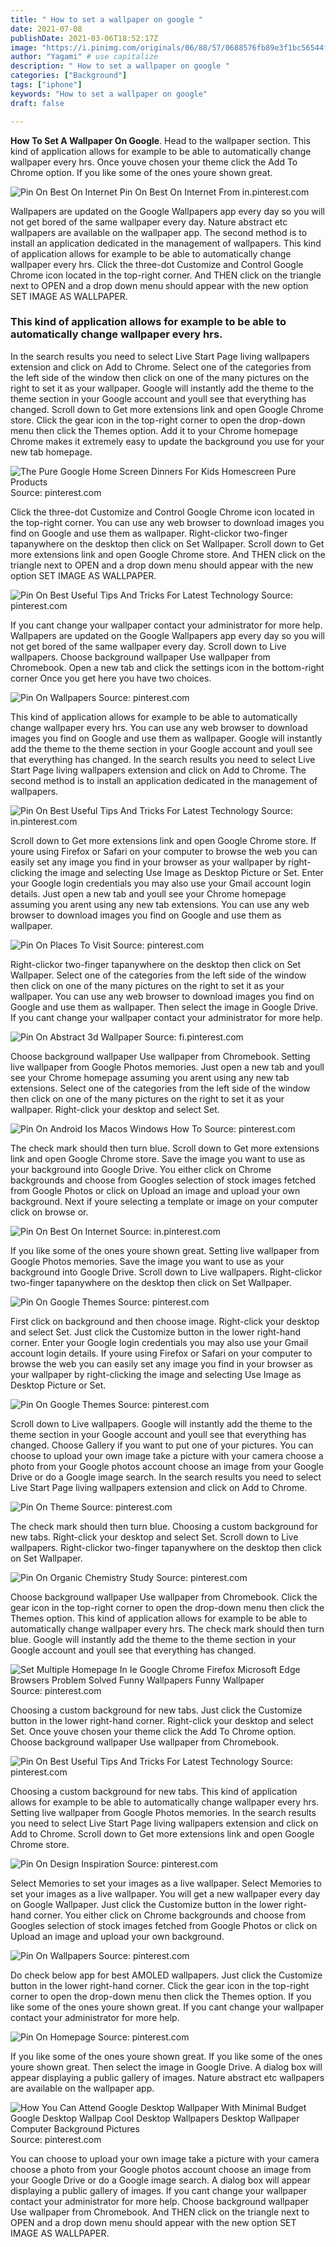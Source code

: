 ```yaml
---
title: " How to set a wallpaper on google "
date: 2021-07-08
publishDate: 2021-03-06T18:52:17Z
image: "https://i.pinimg.com/originals/06/88/57/0688576fb89e3f1bc56544f2eb264625.jpg"
author: "Yagami" # use capitalize
description: " How to set a wallpaper on google "
categories: ["Background"]
tags: ["iphone"]
keywords: "How to set a wallpaper on google"
draft: false

---
```



**How To Set A Wallpaper On Google**. Head to the wallpaper section. This kind of application allows for example to be able to automatically change wallpaper every hrs. Once youve chosen your theme click the Add To Chrome option. If you like some of the ones youre shown great.

![Pin On Best On Internet](https://i.pinimg.com/originals/45/4c/40/454c4093bb6c55d4b866a05d4e27bcc9.jpg "Pin On Best On Internet")
Pin On Best On Internet From in.pinterest.com


Wallpapers are updated on the Google Wallpapers app every day so you will not get bored of the same wallpaper every day. Nature abstract etc wallpapers are available on the wallpaper app. The second method is to install an application dedicated in the management of wallpapers. This kind of application allows for example to be able to automatically change wallpaper every hrs. Click the three-dot Customize and Control Google Chrome icon located in the top-right corner. And THEN click on the triangle next to OPEN and a drop down menu should appear with the new option SET IMAGE AS WALLPAPER.

### This kind of application allows for example to be able to automatically change wallpaper every hrs.

In the search results you need to select Live Start Page living wallpapers extension and click on Add to Chrome. Select one of the categories from the left side of the window then click on one of the many pictures on the right to set it as your wallpaper. Google will instantly add the theme to the theme section in your Google account and youll see that everything has changed. Scroll down to Get more extensions link and open Google Chrome store. Click the gear icon in the top-right corner to open the drop-down menu then click the Themes option. Add it to your Chrome homepage Chrome makes it extremely easy to update the background you use for your new tab homepage.


![The Pure Google Home Screen Dinners For Kids Homescreen Pure Products](https://i.pinimg.com/originals/f0/56/17/f05617a8bdd772c585a46a212f6780c6.jpg "The Pure Google Home Screen Dinners For Kids Homescreen Pure Products")
Source: pinterest.com

Click the three-dot Customize and Control Google Chrome icon located in the top-right corner. You can use any web browser to download images you find on Google and use them as wallpaper. Right-clickor two-finger tapanywhere on the desktop then click on Set Wallpaper. Scroll down to Get more extensions link and open Google Chrome store. And THEN click on the triangle next to OPEN and a drop down menu should appear with the new option SET IMAGE AS WALLPAPER.

![Pin On Best Useful Tips And Tricks For Latest Technology](https://i.pinimg.com/474x/9e/12/90/9e129053ecabf563b8ad31ab476cb979.jpg "Pin On Best Useful Tips And Tricks For Latest Technology")
Source: pinterest.com

If you cant change your wallpaper contact your administrator for more help. Wallpapers are updated on the Google Wallpapers app every day so you will not get bored of the same wallpaper every day. Scroll down to Live wallpapers. Choose background wallpaper Use wallpaper from Chromebook. Open a new tab and click the settings icon in the bottom-right corner Once you get here you have two choices.

![Pin On Wallpapers](https://i.pinimg.com/originals/d0/7f/4b/d07f4b2684e41e75d02b646f97b23288.jpg "Pin On Wallpapers")
Source: pinterest.com

This kind of application allows for example to be able to automatically change wallpaper every hrs. You can use any web browser to download images you find on Google and use them as wallpaper. Google will instantly add the theme to the theme section in your Google account and youll see that everything has changed. In the search results you need to select Live Start Page living wallpapers extension and click on Add to Chrome. The second method is to install an application dedicated in the management of wallpapers.

![Pin On Best Useful Tips And Tricks For Latest Technology](https://i.pinimg.com/474x/af/a7/a3/afa7a3263b17e87354dab1178eecf517.jpg "Pin On Best Useful Tips And Tricks For Latest Technology")
Source: in.pinterest.com

Scroll down to Get more extensions link and open Google Chrome store. If youre using Firefox or Safari on your computer to browse the web you can easily set any image you find in your browser as your wallpaper by right-clicking the image and selecting Use Image as Desktop Picture or Set. Enter your Google login credentials you may also use your Gmail account login details. Just open a new tab and youll see your Chrome homepage assuming you arent using any new tab extensions. You can use any web browser to download images you find on Google and use them as wallpaper.

![Pin On Places To Visit](https://i.pinimg.com/originals/b4/34/ca/b434ca176bd9b8cff49bebf5bab84ba5.png "Pin On Places To Visit")
Source: pinterest.com

Right-clickor two-finger tapanywhere on the desktop then click on Set Wallpaper. Select one of the categories from the left side of the window then click on one of the many pictures on the right to set it as your wallpaper. You can use any web browser to download images you find on Google and use them as wallpaper. Then select the image in Google Drive. If you cant change your wallpaper contact your administrator for more help.

![Pin On Abstract 3d Wallpaper](https://i.pinimg.com/originals/06/18/ea/0618ea43b961be3451513defd29b1253.jpg "Pin On Abstract 3d Wallpaper")
Source: fi.pinterest.com

Choose background wallpaper Use wallpaper from Chromebook. Setting live wallpaper from Google Photos memories. Just open a new tab and youll see your Chrome homepage assuming you arent using any new tab extensions. Select one of the categories from the left side of the window then click on one of the many pictures on the right to set it as your wallpaper. Right-click your desktop and select Set.

![Pin On Android Ios Macos Windows How To](https://i.pinimg.com/originals/8b/e9/9c/8be99c79d1b0aab21de9bb8a6e12076b.png "Pin On Android Ios Macos Windows How To")
Source: pinterest.com

The check mark should then turn blue. Scroll down to Get more extensions link and open Google Chrome store. Save the image you want to use as your background into Google Drive. You either click on Chrome backgrounds and choose from Googles selection of stock images fetched from Google Photos or click on Upload an image and upload your own background. Next if youre selecting a template or image on your computer click on browse or.

![Pin On Best On Internet](https://i.pinimg.com/originals/45/4c/40/454c4093bb6c55d4b866a05d4e27bcc9.jpg "Pin On Best On Internet")
Source: in.pinterest.com

If you like some of the ones youre shown great. Setting live wallpaper from Google Photos memories. Save the image you want to use as your background into Google Drive. Scroll down to Live wallpapers. Right-clickor two-finger tapanywhere on the desktop then click on Set Wallpaper.

![Pin On Google Themes](https://i.pinimg.com/originals/bf/b5/b3/bfb5b3902c437a494103bc370180799b.png "Pin On Google Themes")
Source: pinterest.com

First click on background and then choose image. Right-click your desktop and select Set. Just click the Customize button in the lower right-hand corner. Enter your Google login credentials you may also use your Gmail account login details. If youre using Firefox or Safari on your computer to browse the web you can easily set any image you find in your browser as your wallpaper by right-clicking the image and selecting Use Image as Desktop Picture or Set.

![Pin On Google Themes](https://i.pinimg.com/originals/89/5e/52/895e52022d61d196982570115c78d21f.png "Pin On Google Themes")
Source: pinterest.com

Scroll down to Live wallpapers. Google will instantly add the theme to the theme section in your Google account and youll see that everything has changed. Choose Gallery if you want to put one of your pictures. You can choose to upload your own image take a picture with your camera choose a photo from your Google photos account choose an image from your Google Drive or do a Google image search. In the search results you need to select Live Start Page living wallpapers extension and click on Add to Chrome.

![Pin On Theme](https://i.pinimg.com/originals/59/34/f0/5934f0f1e84eababab0e5d6f6d03b119.png "Pin On Theme")
Source: pinterest.com

The check mark should then turn blue. Choosing a custom background for new tabs. Right-click your desktop and select Set. Scroll down to Live wallpapers. Right-clickor two-finger tapanywhere on the desktop then click on Set Wallpaper.

![Pin On Organic Chemistry Study](https://i.pinimg.com/originals/57/95/05/579505d6227747f969e4268be46ec9dc.jpg "Pin On Organic Chemistry Study")
Source: pinterest.com

Choose background wallpaper Use wallpaper from Chromebook. Click the gear icon in the top-right corner to open the drop-down menu then click the Themes option. This kind of application allows for example to be able to automatically change wallpaper every hrs. The check mark should then turn blue. Google will instantly add the theme to the theme section in your Google account and youll see that everything has changed.

![Set Multiple Homepage In Ie Google Chrome Firefox Microsoft Edge Browsers Problem Solved Funny Wallpapers Funny Wallpaper](https://i.pinimg.com/originals/ec/b9/62/ecb962242d2ae7a04582f14fd2d7b096.jpg "Set Multiple Homepage In Ie Google Chrome Firefox Microsoft Edge Browsers Problem Solved Funny Wallpapers Funny Wallpaper")
Source: pinterest.com

Choosing a custom background for new tabs. Just click the Customize button in the lower right-hand corner. Right-click your desktop and select Set. Once youve chosen your theme click the Add To Chrome option. Choose background wallpaper Use wallpaper from Chromebook.

![Pin On Best Useful Tips And Tricks For Latest Technology](https://i.pinimg.com/474x/f7/f2/21/f7f2211d8c4d9904ce8a918a344b035b.jpg "Pin On Best Useful Tips And Tricks For Latest Technology")
Source: pinterest.com

Choosing a custom background for new tabs. This kind of application allows for example to be able to automatically change wallpaper every hrs. Setting live wallpaper from Google Photos memories. In the search results you need to select Live Start Page living wallpapers extension and click on Add to Chrome. Scroll down to Get more extensions link and open Google Chrome store.

![Pin On Design Inspiration](https://i.pinimg.com/originals/97/aa/52/97aa52931640c32eccb9cb1993b17ddc.jpg "Pin On Design Inspiration")
Source: pinterest.com

Select Memories to set your images as a live wallpaper. Select Memories to set your images as a live wallpaper. You will get a new wallpaper every day on Google Wallpaper. Just click the Customize button in the lower right-hand corner. You either click on Chrome backgrounds and choose from Googles selection of stock images fetched from Google Photos or click on Upload an image and upload your own background.

![Pin On Wallpapers](https://i.pinimg.com/originals/08/2a/04/082a044c4884590adce696ddd054c5b2.jpg "Pin On Wallpapers")
Source: pinterest.com

Do check below app for best AMOLED wallpapers. Just click the Customize button in the lower right-hand corner. Click the gear icon in the top-right corner to open the drop-down menu then click the Themes option. If you like some of the ones youre shown great. If you cant change your wallpaper contact your administrator for more help.

![Pin On Homepage](https://i.pinimg.com/originals/12/e4/98/12e498c1527878d57ae0502b8a66e796.png "Pin On Homepage")
Source: pinterest.com

If you like some of the ones youre shown great. If you like some of the ones youre shown great. Then select the image in Google Drive. A dialog box will appear displaying a public gallery of images. Nature abstract etc wallpapers are available on the wallpaper app.

![How You Can Attend Google Desktop Wallpaper With Minimal Budget Google Desktop Wallpap Cool Desktop Wallpapers Desktop Wallpaper Computer Background Pictures](https://i.pinimg.com/originals/06/88/57/0688576fb89e3f1bc56544f2eb264625.jpg "How You Can Attend Google Desktop Wallpaper With Minimal Budget Google Desktop Wallpap Cool Desktop Wallpapers Desktop Wallpaper Computer Background Pictures")
Source: pinterest.com

You can choose to upload your own image take a picture with your camera choose a photo from your Google photos account choose an image from your Google Drive or do a Google image search. A dialog box will appear displaying a public gallery of images. If you cant change your wallpaper contact your administrator for more help. Choose background wallpaper Use wallpaper from Chromebook. And THEN click on the triangle next to OPEN and a drop down menu should appear with the new option SET IMAGE AS WALLPAPER.

